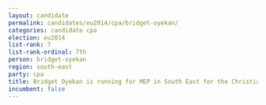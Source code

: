 ```yaml
---
layout: candidate
permalink: candidates/eu2014/cpa/bridget-oyekan/
categories: candidate cpa
election: eu2014
list-rank: 7
list-rank-ordinal: 7th
person: bridget-oyekan
region: south-east
party: cpa
title: Bridget Oyekan is running for MEP in South East for the Christian Peoples Alliance
incumbent: false
---
```

